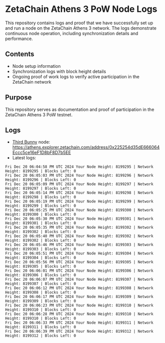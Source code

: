 # ZetaChain Athens 3 PoW Node Logs
This repository contains logs and proof that we have successfully set up and run a node on the ZetaChain Athens 3 network. The logs demonstrate continuous node operation, including synchronization details and performance.

## Contents
- Node setup information
- Synchronization logs with block height details
- Ongoing proof of work logs to verify active participation in the ZetaChain network

## Purpose
This repository serves as documentation and proof of participation in the ZetaChain Athens 3 PoW testnet.

## Logs

- [Third Bunny](https://thirdbunny.xyz/) node: https://athens.explorer.zetachain.com/address/0x225254d35dE666064Eccc5ce16eF1D8bF8D7b5EE
- Latest logs:
```
Fri Dec 20 06:04:58 PM UTC 2024 Your Node Height: 8199295 | Network Height: 8199295 | Blocks Left: 0
Fri Dec 20 06:05:03 PM UTC 2024 Your Node Height: 8199296 | Network Height: 8199296 | Blocks Left: 0
Fri Dec 20 06:05:09 PM UTC 2024 Your Node Height: 8199297 | Network Height: 8199297 | Blocks Left: 0
Fri Dec 20 06:05:14 PM UTC 2024 Your Node Height: 8199298 | Network Height: 8199298 | Blocks Left: 0
Fri Dec 20 06:05:19 PM UTC 2024 Your Node Height: 8199299 | Network Height: 8199299 | Blocks Left: 0
Fri Dec 20 06:05:25 PM UTC 2024 Your Node Height: 8199300 | Network Height: 8199300 | Blocks Left: 0
Fri Dec 20 06:05:30 PM UTC 2024 Your Node Height: 8199301 | Network Height: 8199301 | Blocks Left: 0
Fri Dec 20 06:05:35 PM UTC 2024 Your Node Height: 8199302 | Network Height: 8199302 | Blocks Left: 0
Fri Dec 20 06:05:40 PM UTC 2024 Your Node Height: 8199302 | Network Height: 8199302 | Blocks Left: 0
Fri Dec 20 06:05:46 PM UTC 2024 Your Node Height: 8199303 | Network Height: 8199303 | Blocks Left: 0
Fri Dec 20 06:05:51 PM UTC 2024 Your Node Height: 8199304 | Network Height: 8199304 | Blocks Left: 0
Fri Dec 20 06:05:56 PM UTC 2024 Your Node Height: 8199305 | Network Height: 8199305 | Blocks Left: 0
Fri Dec 20 06:06:01 PM UTC 2024 Your Node Height: 8199306 | Network Height: 8199306 | Blocks Left: 0
Fri Dec 20 06:06:07 PM UTC 2024 Your Node Height: 8199307 | Network Height: 8199307 | Blocks Left: 0
Fri Dec 20 06:06:12 PM UTC 2024 Your Node Height: 8199308 | Network Height: 8199308 | Blocks Left: 0
Fri Dec 20 06:06:17 PM UTC 2024 Your Node Height: 8199309 | Network Height: 8199309 | Blocks Left: 0
Fri Dec 20 06:06:23 PM UTC 2024 Your Node Height: 8199310 | Network Height: 8199310 | Blocks Left: 0
Fri Dec 20 06:06:28 PM UTC 2024 Your Node Height: 8199310 | Network Height: 8199310 | Blocks Left: 0
Fri Dec 20 06:06:33 PM UTC 2024 Your Node Height: 8199311 | Network Height: 8199311 | Blocks Left: 0
Fri Dec 20 06:06:39 PM UTC 2024 Your Node Height: 8199312 | Network Height: 8199312 | Blocks Left: 0
```
